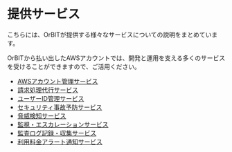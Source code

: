 # 提供サービス
こちらには、OrBITが提供する様々なサービスについての説明をまとめています。

OrBITから払い出したAWSアカウントでは、開発と運用を支える多くのサービスを受けることができますので、ご活用ください。

- [AWSアカウント管理サービス](/guide/aws/service/account-management.html)
- [請求処理代行サービス](/guide/aws/service/billing.html)
- [ユーザーID管理サービス](/guide/aws/service/id-management.html)
- [セキュリティ事故予防サービス](/guide/aws/service/security.html)
- [脅威検知サービス](/guide/aws/service/threat-detection.html)
- [監視・エスカレーションサービス](/guide/aws/service/audit.html)
- [監査ログ記録・収集サービス](/guide/aws/service/monitoring.html)
- [利用料金アラート通知サービス](/guide/aws/service/budget-alert.html)

<Footer />